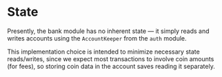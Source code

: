 # State

Presently, the bank module has no inherent state — it simply reads and writes accounts using the `AccountKeeper` from the `auth` module.

This implementation choice is intended to minimize necessary state reads/writes, since we expect most transactions to involve coin amounts (for fees), so storing coin data in the account saves reading it separately.
